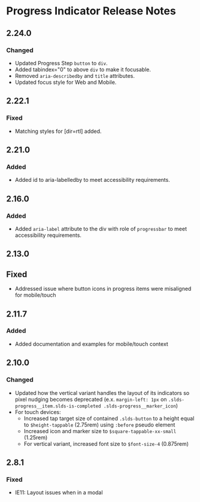 <!-- Release notes authoring guidelines: http://keepachangelog.com/ -->

# Progress Indicator Release Notes

<!-- ## [Unreleased] -->

## 2.24.0

### Changed

- Updated Progress Step `button` to `div`.
- Added tabindex="0" to above `div` to make it focusable.
- Removed `aria-describedby` and `title` attributes.
- Updated focus style for Web and Mobile.

## 2.22.1

### Fixed

- Matching styles for [dir=rtl] added.
## 2.21.0

### Added

- Added id to aria-labelledby to meet accessibility requirements.

## 2.16.0

### Added

- Added `aria-label` attribute to the div with role of `progressbar` to meet accessibility requirements.
## 2.13.0

## Fixed

- Addressed issue where button icons in progress items were misaligned for mobile/touch

## 2.11.7

### Added

- Added documentation and examples for mobile/touch context

## 2.10.0

### Changed

- Updated how the vertical variant handles the layout of its indicators so pixel nudging becomes deprecated (e.x. `margin-left: 1px` on `.slds-progress__item.slds-is-completed .slds-progress__marker_icon`)
- For touch devices:
  - Increased tap target size of contained `.slds-button` to a height equal to `$height-tappable` (2.75rem) using `:before` pseudo element
  - Increased icon and marker size to `$square-tappable-xx-small` (1.25rem)
  - For vertical variant, increased font size to `$font-size-4` (0.875rem)

## 2.8.1

### Fixed

- IE11: Layout issues when in a modal
